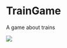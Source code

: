 # TrainGame

A game about trains

<img src="Documentation/Screenshots/220913/HighresScreenshot00004.png"/>

